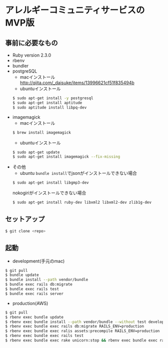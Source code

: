# アレルギーコミュニティサービスのMVP版

## 事前に必要なもの

* Ruby version
2.3.0
* rbenv
* bundler
* postgreSQL
  * macインストール http://qiita.com/_daisuke/items/13996621cf51f835494b
  * ubuntuインストール
  ``` bash
  $ sudo apt-get install -y postgresql
  $ sudo apt-get install aptitude
  $ sudo aptitude install libpq-dev
  ```
* imagemagick
  * macインストール
  ``` bash
  $ brew install imagemagick
  ```
  * ubuntuインストール
  ``` bash
  $ sudo apt-get update
  $ sudo apt-get install imagemagick --fix-missing
  ```
* その他
  * ubuntu
  `bundle install`でjsonがインストールできない場合
  ``` bash
  $ sudo apt-get install libgmp3-dev
  ```
  nokogiriがインストールできない場合
  ``` bash
  $ sudo apt-get install ruby-dev libxml2 libxml2-dev zlib1g-dev
  ```

## セットアップ

```bash
$ git clone <repo>
```

## 起動

* development(手元のmac)
```bash
$ git pull
$ bundle update
$ bundle install --path vendor/bundle
$ bundle exec rails db:migrate
$ bundle exec rails test
$ bundle exec rails server
```

* production(AWS)
```bash
$ git pull
$ rbenv exec bundle update
$ rbenv exec bundle install --path vendor/bundle --without test development
$ rbenv exec bundle exec rails db:migrate RAILS_ENV=production
$ rbenv exec bundle exec ralis assets:precompile RAILS_ENV=production
$ rbenv exec bundle exec rails test
$ rbenv exec bundle exec rake unicorn:stop && rbenv exec bundle exec rake unicorn:start
```
